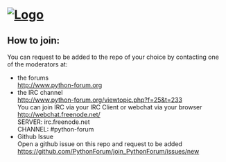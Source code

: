 [![Logo](http://i.imgur.com/HzD6rVn.png)](http://i.imgur.com)
================

## How to join:
You can request to be added to the repo of your choice by contacting one of the moderators at:

* the forums <br>
http://www.python-forum.org <br>
* the IRC channel <br>
http://www.python-forum.org/viewtopic.php?f=25&t=233 <br>
You can join IRC via your IRC Client or webchat via your browser<br>
http://webchat.freenode.net/ <br>
SERVER: irc.freenode.net <br>
CHANNEL: #python-forum <br>
* Github Issue <br>
Open a github issue on this repo and request to be added <br>
https://github.com/PythonForum/join_PythonForum/issues/new
